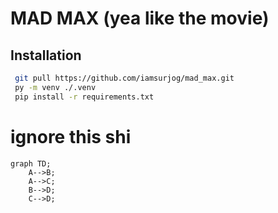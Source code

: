 # MAD MAX (yea like the movie)
## Installation
```bash
 git pull https://github.com/iamsurjog/mad_max.git
 py -m venv ./.venv
 pip install -r requirements.txt
```

# ignore this shi

```mermaid
graph TD;
    A-->B;
    A-->C;
    B-->D;
    C-->D;
```
